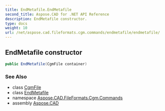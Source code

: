 ```yaml
---
title: EndMetafile.EndMetafile
second_title: Aspose.CAD for .NET API Reference
description: EndMetafile constructor. 
type: docs
weight: 10
url: /net/aspose.cad.fileformats.cgm.commands/endmetafile/endmetafile/
---
```

## EndMetafile constructor

```csharp
public EndMetafile(CgmFile container)
```

### See Also

* class [CgmFile](../../../aspose.cad.fileformats.cgm/cgmfile/)
* class [EndMetafile](../)
* namespace [Aspose.CAD.FileFormats.Cgm.Commands](../../endmetafile/)
* assembly [Aspose.CAD](../../../)


